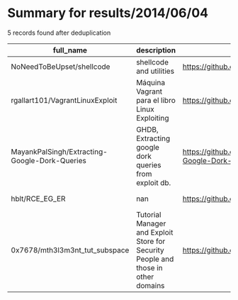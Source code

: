 
# Summary for results/2014/06/04
    
5 records found after deduplication

| full_name | description | html_url | matched_list | matched_count | pushed_at | size | stargazers_count | language | forks_count |
|-----------------------------------------------|-----------------------------------------------------------------------------------|------------------------------------------------------------------|----------------|-----------------|---------------------------|--------|--------------------|------------|---------------|
| NoNeedToBeUpset/shellcode | shellcode and utilities | https://github.com/NoNeedToBeUpset/shellcode | ['shellcode'] | 1 | 2014-06-04 04:34:40+00:00 | 160 | 0 | Assembly | 0 |
| rgallart101/VagrantLinuxExploit | Máquina Vagrant para el libro Linux Exploiting | https://github.com/rgallart101/VagrantLinuxExploit | ['exploit'] | 1 | 2014-06-04 09:49:36+00:00 | 112 | 0 | VimL | 0 |
| MayankPalSingh/Extracting-Google-Dork-Queries | GHDB, Extracting google dork queries from exploit db. | https://github.com/MayankPalSingh/Extracting-Google-Dork-Queries | ['exploit'] | 1 | 2014-06-04 15:57:20+00:00 | 140 | 0 | | 1 |
| hblt/RCE_EG_ER | nan | https://github.com/hblt/RCE_EG_ER | ['rce'] | 1 | 2014-06-04 21:20:14+00:00 | 1364 | 0 | Java | 0 |
| 0x7678/mth3l3m3nt_tut_subspace | Tutorial Manager and Exploit Store for Security People and those in other domains | https://github.com/0x7678/mth3l3m3nt_tut_subspace | ['exploit'] | 1 | 2014-06-04 10:27:01+00:00 | 4164 | 0 | PHP | 0 |
